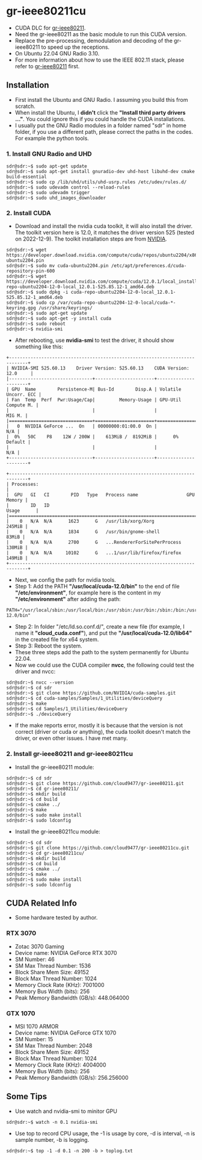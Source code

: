 # gr-ieee80211cu
- CUDA DLC for [gr-ieee80211](https://github.com/cloud9477/gr-ieee80211).
- Need the gr-ieee80211 as the basic module to run this CUDA version.
- Replace the pre-processing, demodulation and decoding of the gr-ieee80211 to speed up the receptions.
- On Ubuntu 22.04 GNU Radio 3.10.
- For more information about how to use the IEEE 802.11 stack, please refer to [gr-ieee80211](https://github.com/cloud9477/gr-ieee80211) first.

Installation
------------
- First install the Ubuntu and GNU Radio. I assuming you build this from scratch.
- When install the Ubuntu, I **didn't** click the **"Install third party drivers ..."**. You could ignore this if you could handle the CUDA installations.
- I usually put the GNU Radio modules in a folder named "sdr" in home folder, if you use a different path, please correct the paths in the codes. For example the python tools.

### 1. Install GNU Radio and UHD
```console
sdr@sdr:~$ sudo apt-get update
sdr@sdr:~$ sudo apt-get install gnuradio-dev uhd-host libuhd-dev cmake build-essential
sdr@sdr:~$ sudo cp /lib/uhd/utils/uhd-usrp.rules /etc/udev/rules.d/
sdr@sdr:~$ sudo udevadm control --reload-rules
sdr@sdr:~$ sudo udevadm trigger
sdr@sdr:~$ sudo uhd_images_downloader
```

### 2. Install CUDA
- Download and install the nvidia cuda toolkit, it will also install the driver. The toolkit version here is 12.0, it matches the driver version 525 (tested on 2022-12-9). The toolkit installation steps are from [NVIDIA](https://docs.nvidia.com/cuda/cuda-installation-guide-linux/index.html).

```console
sdr@sdr:~$ wget https://developer.download.nvidia.com/compute/cuda/repos/ubuntu2204/x86_64/cuda-ubuntu2204.pin
sdr@sdr:~$ sudo mv cuda-ubuntu2204.pin /etc/apt/preferences.d/cuda-repository-pin-600
sdr@sdr:~$ wget https://developer.download.nvidia.com/compute/cuda/12.0.1/local_installers/cuda-repo-ubuntu2204-12-0-local_12.0.1-525.85.12-1_amd64.deb
sdr@sdr:~$ sudo dpkg -i cuda-repo-ubuntu2204-12-0-local_12.0.1-525.85.12-1_amd64.deb
sdr@sdr:~$ sudo cp /var/cuda-repo-ubuntu2204-12-0-local/cuda-*-keyring.gpg /usr/share/keyrings/
sdr@sdr:~$ sudo apt-get update
sdr@sdr:~$ sudo apt-get -y install cuda
sdr@sdr:~$ sudo reboot
sdr@sdr:~$ nvidia-smi
```
- After rebooting, use **nvidia-smi** to test the driver, it should show something like this:
```
+-----------------------------------------------------------------------------+
| NVIDIA-SMI 525.60.13    Driver Version: 525.60.13    CUDA Version: 12.0     |
|-------------------------------+----------------------+----------------------+
| GPU  Name        Persistence-M| Bus-Id        Disp.A | Volatile Uncorr. ECC |
| Fan  Temp  Perf  Pwr:Usage/Cap|         Memory-Usage | GPU-Util  Compute M. |
|                               |                      |               MIG M. |
|===============================+======================+======================|
|   0  NVIDIA GeForce ...  On   | 00000000:01:00.0  On |                  N/A |
|  0%   50C    P8    12W / 200W |    613MiB /  8192MiB |      0%      Default |
|                               |                      |                  N/A |
+-------------------------------+----------------------+----------------------+
                                                                               
+-----------------------------------------------------------------------------+
| Processes:                                                                  |
|  GPU   GI   CI        PID   Type   Process name                  GPU Memory |
|        ID   ID                                                   Usage      |
|=============================================================================|
|    0   N/A  N/A      1623      G   /usr/lib/xorg/Xorg                245MiB |
|    0   N/A  N/A      1834      G   /usr/bin/gnome-shell               83MiB |
|    0   N/A  N/A      2700      G   ...RendererForSitePerProcess      130MiB |
|    0   N/A  N/A     10102      G   ...1/usr/lib/firefox/firefox      149MiB |
+-----------------------------------------------------------------------------+
```

- Next, we config the path for nvidia tools. 
- Step 1: Add the PATH **"/usr/local/cuda-12.0/bin"** to the end of file **"/etc/environment"**, for example here is the content in my **"/etc/environment"** after adding the path:
```
PATH="/usr/local/sbin:/usr/local/bin:/usr/sbin:/usr/bin:/sbin:/bin:/usr/games:/usr/local/games:/snap/bin:/usr/local/cuda-12.0/bin"
```
- Step 2: In folder "/etc/ld.so.conf.d/", create a new file (for example, I name it **"cloud_cuda.conf"**), and put the **"/usr/local/cuda-12.0/lib64"** in the created file for x64 system.
- Step 3: Reboot the system.
- These three steps add the path to the system permanently for Ubuntu 22.04.
- Now we could use the CUDA compiler **nvcc**, the following could test the driver and nvcc:
```console
sdr@sdr:~$ nvcc --version
sdr@sdr:~$ cd sdr
sdr@sdr:~$ git clone https://github.com/NVIDIA/cuda-samples.git
sdr@sdr:~$ cd cuda-samples/Samples/1_Utilities/deviceQuery
sdr@sdr:~$ make
sdr@sdr:~$ cd Samples/1_Utilities/deviceQuery
sdr@sdr:~$ ./deviceQuery
```
- If the make reports error, mostly it is because that the version is not correct (driver or cuda or anything), the cuda toolkit doesn't match the driver, or even other issues. I have met many.

### 2. Install gr-ieee80211 and gr-ieee80211cu
- Install the gr-ieee80211 module:
```console
sdr@sdr:~$ cd sdr
sdr@sdr:~$ git clone https://github.com/cloud9477/gr-ieee80211.git
sdr@sdr:~$ cd gr-ieee80211/
sdr@sdr:~$ mkdir build
sdr@sdr:~$ cd build
sdr@sdr:~$ cmake ../
sdr@sdr:~$ make
sdr@sdr:~$ sudo make install
sdr@sdr:~$ sudo ldconfig
```

- Install the gr-ieee80211cu module:
```console
sdr@sdr:~$ cd sdr
sdr@sdr:~$ git clone https://github.com/cloud9477/gr-ieee80211cu.git
sdr@sdr:~$ cd gr-ieee80211cu/
sdr@sdr:~$ mkdir build
sdr@sdr:~$ cd build
sdr@sdr:~$ cmake ../
sdr@sdr:~$ make
sdr@sdr:~$ sudo make install
sdr@sdr:~$ sudo ldconfig
```

CUDA Related Info
------------
- Some hardware tested by author.

### RTX 3070
- Zotac 3070 Gaming
- Device name: NVIDIA GeForce RTX 3070
- SM Number: 46
- SM Max Thread Number: 1536
- Block Share Mem Size: 49152
- Block Max Thread Number: 1024
- Memory Clock Rate (KHz): 7001000
- Memory Bus Width (bits): 256
- Peak Memory Bandwidth (GB/s): 448.064000

### GTX 1070
- MSI 1070 ARMOR
- Device name: NVIDIA GeForce GTX 1070
- SM Number: 15
- SM Max Thread Number: 2048
- Block Share Mem Size: 49152
- Block Max Thread Number: 1024
- Memory Clock Rate (KHz): 4004000
- Memory Bus Width (bits): 256
- Peak Memory Bandwidth (GB/s): 256.256000

Some Tips
------------
- Use watch and nvidia-smi to minitor GPU
```console
sdr@sdr:~$ watch -n 0.1 nvidia-smi
```

- Use top to record CPU usage, the -1 is usage by core, -d is interval, -n is sample number, -b is logging.
```console
sdr@sdr:~$ top -1 -d 0.1 -n 200 -b > toplog.txt
```
